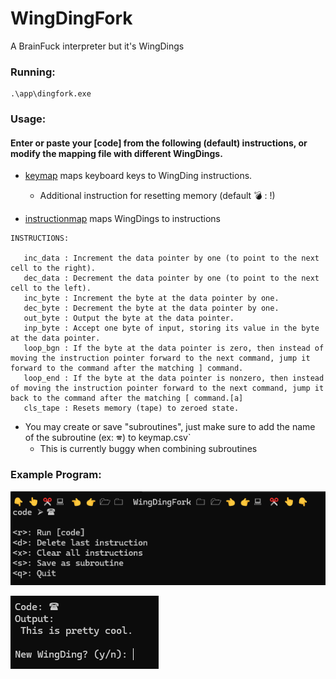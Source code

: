 # WingDingFork
A BrainFuck interpreter but it's WingDings

### Running:
```
.\app\dingfork.exe
```

### Usage:

#### Enter or paste your [code] from the following (default) instructions, or modify the mapping file with different WingDings.

* [keymap](./dingfork/data/keymap.csv) maps keyboard keys to WingDing instructions.
   * Additional instruction for resetting memory (default 💣 : !)

* [instructionmap](./dingfork/data/instructionmap.csv) maps WingDings to instructions
```
INSTRUCTIONS:
   
   inc_data : Increment the data pointer by one (to point to the next cell to the right).
   dec_data : Decrement the data pointer by one (to point to the next cell to the left).
   inc_byte : Increment the byte at the data pointer by one.
   dec_byte : Decrement the byte at the data pointer by one.
   out_byte : Output the byte at the data pointer.
   inp_byte : Accept one byte of input, storing its value in the byte at the data pointer.
   loop_bgn : If the byte at the data pointer is zero, then instead of moving the instruction pointer forward to the next command, jump it forward to the command after the matching ] command.
   loop_end : If the byte at the data pointer is nonzero, then instead of moving the instruction pointer forward to the next command, jump it back to the command after the matching [ command.[a]
   cls_tape : Resets memory (tape) to zeroed state.

```

* You may create or save "subroutines", just make sure to add the name of the subroutine (ex: 🕿) to keymap.csv`
   - This is currently buggy when combining subroutines


### Example Program:

![Example2](./ref/example2.png)


![Example1](./ref/example1.png)
